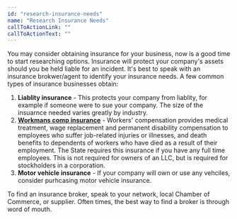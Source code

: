```yaml
---
id: "research-insurance-needs"
name: "Research Insurance Needs"
callToActionLink: ""
callToActionText: ""
---
```


You may consider obtaining insurance for your business, now is a good time to start researching options. Insurance will protect your company's assets should you be held liable for an incident. It's best to speak with an insurance brokwer/agent to identify your insurance needs. A few common types of insurance businesses obtain:

1) **Liablity insurance** - This protects your company from liablity, for example if someone were to sue your company. The size of the insuarnce needed varies greatly by industry.
2) **[Workmans comp insurance](https://www.nj.gov/labor/wc/employer/require/insure_index.html)** - Workers' compensation provides medical treatment, wage replacement and permanent disability compensation to employees who suffer job-related injuries or illnesses, and death benefits to dependents of workers who have died as a result of their employment. The State requires this insurance if you have any full time employees. This is not required for owners of an LLC, but is required for stockholders in a corporation.
3) **Motor vehicle insurance** - If your company will own or use any vehciles, consider purhcasing motor vehicle insurance.

To find an insurance broker, speak to your network, local Chamber of Commerce, or supplier. Often times, the best way to find a broker is through word of mouth.
